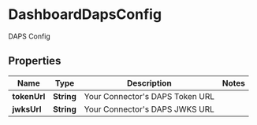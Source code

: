 

# DashboardDapsConfig

DAPS Config

## Properties

| Name | Type | Description | Notes |
|------------ | ------------- | ------------- | -------------|
|**tokenUrl** | **String** | Your Connector&#39;s DAPS Token URL |  |
|**jwksUrl** | **String** | Your Connector&#39;s DAPS JWKS URL |  |



